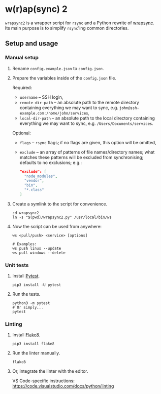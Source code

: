 # w(r)ap(sync) 2

`wrapsync2` is a wrapper script for `rsync` and a Python rewrite of
[wrapsync][wrapsync]. Its main purpose is to simplify `rsync`'ing common
directories.

## Setup and usage

### Manual setup

1. Rename `config.example.json` to `config.json`.

1. Prepare the variables inside of the `config.json` file.

   Required:

   - `username` – SSH login,
   - `remote-dir-path` – an absolute path to the remote directory containing
     everything we may want to sync, e.g. `john@ssh-example.com:/home/john/services`,
   - `local-dir-path` – an absolute path to the local directory containing
     everything we may want to sync, e.g. `/Users/Documents/services`.

   Optional:

   - `flags` – `rsync` flags; if no flags are given, this option will be
     omitted,
   - `exclude` – an array of patterns of file names/directory names; what
     matches these patterns will be excluded from synchronising; defaults to no
     exclusions; e.g.:

     ```json
     "exclude": [
       "node_modules",
       "vendor",
       "bin",
       "*.class"
     ]
     ```

1. Create a symlink to the script for convenience.

   ```console
   cd wrapsync2
   ln -s "$(pwd)/wrapsync2.py" /usr/local/bin/ws
   ```

1. Now the script can be used from anywhere:

   ```console
   ws <pull/push> <service> [options]

   # Examples:
   ws push linux --update
   ws pull windows --delete
   ```

### Unit tests

1. Install [Pytest][pytest].

   ```console
   pip3 install -U pytest
   ```

1. Run the tests.

   ```console
   python3 -m pytest
   # Or simply...
   pytest
   ```

### Linting

1. Install [Flake8][flake8].

   ```console
   pip3 install flake8
   ```

1. Run the linter manually.

   ```console
   flake8
   ```

1. Or, integrate the linter with the editor.

   VS Code-specific instructions:
   <https://code.visualstudio.com/docs/python/linting>

[flake8]: https://flake8.pycqa.org/en/latest/index.html
[pytest]: https://docs.pytest.org
[wrapsync]: https://github.com/amrwc/wrapsync
